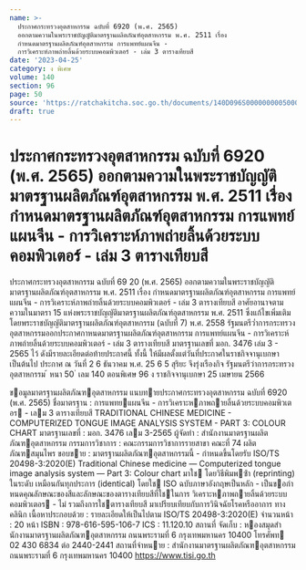 ```yaml
---
name: >-
  ประกาศกระทรวงอุตสาหกรรม ฉบับที่ 6920 (พ.ศ. 2565)
  ออกตามความในพระราชบัญญัติมาตรฐานผลิตภัณฑ์อุตสาหกรรม พ.ศ. 2511 เรื่อง
  กำหนดมาตรฐานผลิตภัณฑ์อุตสาหกรรม การแพทย์แผนจีน -
  การวิเคราะห์ภาพถ่ายลิ้นด้วยระบบคอมพิวเตอร์ - เล่ม 3 ตารางเทียบสี
date: '2023-04-25'
category: ง พิเศษ
volume: 140
section: 96
page: 50
source: 'https://ratchakitcha.soc.go.th/documents/140D096S0000000005000.pdf'
draft: true
---
```


# ประกาศกระทรวงอุตสาหกรรม ฉบับที่ 6920 (พ.ศ. 2565) ออกตามความในพระราชบัญญัติมาตรฐานผลิตภัณฑ์อุตสาหกรรม พ.ศ. 2511 เรื่อง กำหนดมาตรฐานผลิตภัณฑ์อุตสาหกรรม การแพทย์แผนจีน - การวิเคราะห์ภาพถ่ายลิ้นด้วยระบบคอมพิวเตอร์ - เล่ม 3 ตารางเทียบสี

ประกาศกระทรวงอุตสาหกรรม ฉบับที่ 69 20 (พ.ศ. 2565) ออกตามความในพระราชบัญญัติมาตรฐานผลิตภัณฑ์อุตสาหกรรม พ.ศ. 2511 เรื่อง กำหนดมาตรฐานผลิตภัณฑ์อุตสาหกรรม การแพทย์แผนจีน - การวิเคราะห์ภาพถ่ายลิ้นด้วยระบบคอมพิวเตอร์ - เล่ม 3 ตารางเทียบสี อาศัยอานาจตามความในมาตรา 15 แห่งพระราชบัญญัติมาตรฐานผลิตภัณฑ์อุตสาหกรรม พ.ศ. 2511 ซึ่งแก้ไขเพิ่มเติมโดยพระราชบัญญัติมาตรฐานผลิตภัณฑ์อุตสาหกรรม (ฉบับที่ 7) พ.ศ. 2558 รัฐมนตรีว่ำการกระทรวงอุตสาหกรรมออกประกาศกาหนดมาตรฐานผลิตภัณฑ์อุตสาหกรรม การแพทย์แผนจีน - การวิเคราะห์ภาพถ่ายลิ้นด้วยระบบคอมพิวเตอร์ - เล่ม 3 ตารางเทียบสี มาตรฐานเลขที่ มอก. 3476 เล่ม 3 - 2565 ไว้ ดังมีรายละเอียดต่อท้ายประกาศนี้ ทั้งนี้ ให้มีผลตั้งแต่วันที่ประกาศในราชกิจจานุเบกษาเป็นต้นไป ประกาศ ณ วันที่ 2 6 ธันวาคม พ.ศ. 25 6 5 สุริยะ จึงรุ่งเรืองกิจ รัฐมนตรีว่าการกระทรวงอุตสาหกรรม ้ หนา 50 ่ เลม 140 ตอนพิเศษ 96 ง ราชกิจจานุเบกษา 25 เมษายน 2566

ขอมูลมาตรฐานผลิตภัณฑอุตสาหกรรม แนบทายประกาศกระทรวงอุตสาหกรรม ฉบับที่ 6920 (พ.ศ. 2565) ชื่อมาตรฐาน : การแพทยแผนจีน - การวิเคราะหภาพถายลิ้นด้วยระบบคอมพิวเตอร - เลม 3 ตารางเทียบสี TRADITIONAL CHINESE MEDICINE - COMPUTERIZED TONGUE IMAGE ANALYSIS SYSTEM - PART 3: COLOUR CHART มาตรฐานเลขที่ : มอก. 3476 เลม 3-2565 ผู้จัดทํา : สํานักงานมาตรฐานผลิตภัณฑอุตสาหกรรม กรรมการวิชาการ : คณะกรรมการวิชาการรายสาขา คณะที่ 74 ผลิตภัณฑสมุนไพร ขอบขาย : มาตรฐานผลิตภัณฑอุตสาหกรรมนี้ - กําหนดขึ้นโดยรับ ISO/TS 20498-3:2020(E) Traditional Chinese medicine — Computerized tongue image analysis system — Part 3: Colour chart มาใช โดยวิธีพิมพซ้ํา (reprinting) ในระดับ เหมือนกันทุกประการ (identical) โดยใช ISO ฉบับภาษาอังกฤษเป็นหลัก - เป็นขอกําหนดคุณลักษณะของสีและลักษณะของตารางเทียบสีที่ใชในการ วิเคราะหภาพถายลิ้นด้วยระบบคอมพิวเตอร - ไม่ รวมถึงการใชตารางเทียบสี มาเปรียบเทียบกับการวินิจฉัยโรคหรืออาการ ทางคลินิก เนื้อหาประกอบด้วย : รายละเอียดให้เป็นไปตาม ISO/TS 20498-3:2020(E) จํานวนหน้า : 20 หน้า ISBN : 978-616-595-106-7 ICS : 11.120.10 สถานที่ จัดเก็บ : หองสมุดสํานักงานมาตรฐานผลิตภัณฑอุตสาหกรรม ถนนพระรามที่ 6 กรุงเทพมหานคร 10400 โทรศัพท 02 430 6834 ต่อ 2440-2441 สถานที่จําหนาย : สํานักงานมาตรฐานผลิตภัณฑอุตสาหกรรม ถนนพระรามที่ 6 กรุงเทพมหานคร 10400 https://www.tisi.go.th
